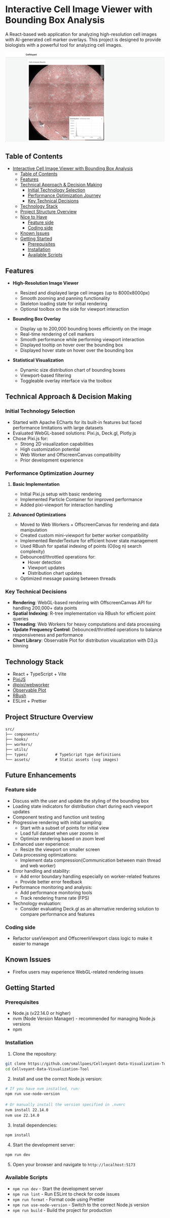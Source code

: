 # Interactive Cell Image Viewer with Bounding Box Analysis

A React-based web application for analyzing high-resolution cell images with AI-generated cell marker overlays. This project is designed to provide biologists with a powerful tool for analyzing cell images.

![Cell Image Viewer Screenshot](docs/screenshots/overview.png)

## Table of Contents

- [Interactive Cell Image Viewer with Bounding Box Analysis](#interactive-cell-image-viewer-with-bounding-box-analysis)
  - [Table of Contents](#table-of-contents)
  - [Features](#features)
  - [Technical Approach \& Decision Making](#technical-approach--decision-making)
    - [Initial Technology Selection](#initial-technology-selection)
    - [Performance Optimization Journey](#performance-optimization-journey)
    - [Key Technical Decisions](#key-technical-decisions)
  - [Technology Stack](#technology-stack)
  - [Project Structure Overview](#project-structure-overview)
  - [Nice to Have](#nice-to-have)
    - [Feature side](#feature-side)
    - [Coding side](#coding-side)
  - [Known Issues](#known-issues)
  - [Getting Started](#getting-started)
    - [Prerequisites](#prerequisites)
    - [Installation](#installation)
    - [Available Scripts](#available-scripts)

## Features

- **High-Resolution Image Viewer**

  - Resized and displayed large cell images (up to 8000x8000px)
  - Smooth zooming and panning functionality
  - Skeleton loading state for initial rendering
  - Optional toolbox on the side for viewport interaction

- **Bounding Box Overlay**

  - Display up to 200,000 bounding boxes efficiently on the image
  - Real-time rendering of cell markers
  - Smooth performance while performing viewport interaction
  - Displayed tooltip on hover over the bounding box
  - Displayed hover state on hover over the bounding box

- **Statistical Visualization**
  - Dynamic size distribution chart of bounding boxes
  - Viewport-based filtering
  - Toggleable overlay interface via the toolbox

## Technical Approach & Decision Making

### Initial Technology Selection

- Started with Apache ECharts for its built-in features but faced performance limitations with large datasets
- Evaluated WebGL-based solutions: Pixi.js, Deck.gl, Plotly.js
- Chose Pixi.js for:
  - Strong 2D visualization capabilities
  - High customization potential
  - Web Worker and OffscreenCanvas compatibility
  - Prior development experience

### Performance Optimization Journey

1. **Basic Implementation**

   - Initial Pixi.js setup with basic rendering
   - Implemented Particle Container for improved performance
   - Added pixi-viewport for interaction handling

2. **Advanced Optimizations**

   - Moved to Web Workers + OffscreenCanvas for rendering and data manipulation
   - Created custom mini-viewport for better worker compatibility
   - Implemented RenderTexture for efficient hover state management
   - Used RBush for spatial indexing of points (O(log n) search complexity)
   - Debounced/throttled operations for:
     - Hover detection
     - Viewport updates
     - Distribution chart updates
   - Optimized message passing between threads

### Key Technical Decisions

- **Rendering**: WebGL-based rendering with OffscreenCanvas API for handling 200,000+ data points
- **Spatial Indexing**: R-tree implementation via RBush for efficient point queries
- **Threading**: Web Workers for heavy computations and data processing
- **Update Frequency Control**: Debounced/throttled operations to balance responsiveness and performance
- **Chart Library**: Observable Plot for distribution visualization with D3.js binning

## Technology Stack

- React + TypeScript + Vite
- [PixiJS](https://pixijs.com/)
- [@pixi/webworker](https://www.npmjs.com/package/@pixi/webworker)
- [Observable Plot](https://observablehq.com/plot/)
- [RBush](https://github.com/mourner/rbush)
- ESLint + Prettier

## Project Structure Overview

```
src/
├── components/
├── hooks/
├── workers/
├── utils/
├── types/            # TypeScript type definitions
└── assets/           # Static assets (svg images)
```

## Future Enhancements

### Feature side

- Discuss with the user and update the styling of the bounding box
- Loading state indicators for distribution chart during each viewport updates
- Component testing and function unit testing
- Progressive rendering with initial sampling:
  - Start with a subset of points for initial view
  - Load full dataset when user zooms in
  - Optimize rendering based on zoom level
- Enhanced user experience:
  - Resize the viewport on smaller screen
- Data processing optimizations:
  - Implement data compression(Communication between main thread and web worker)
- Error handling and stability:
  - Add error boundary handling especially on worker-related features
  - Provide better error feedback
- Performance monitoring and analysis:
  - Add performance monitoring tools
  - Track rendering frame rate (FPS)
- Technology evaluation:
  - Consider evaluating Deck.gl as an alternative rendering solution to compare performance and features

### Coding side

- Refactor useViewport and OffscreenViewport class logic to make it easier to manage

## Known Issues

- Firefox users may experience WebGL-related rendering issues

## Getting Started

### Prerequisites

- Node.js (v22.14.0 or higher)
- nvm (Node Version Manager) - recommended for managing Node.js versions
- npm

### Installation

1. Clone the repository:

```bash
git clone https://github.com/smallpaes/Cellvoyant-Data-Visualization-Tool.git
cd Cellvoyant-Data-Visualization-Tool
```

2. Install and use the correct Node.js version:

```bash
# If you have nvm installed, run:
npm run use-node-version

# Or manually install the version specified in .nvmrc
nvm install 22.14.0
nvm use 22.14.0
```

3. Install dependencies:

```bash
npm install
```

4. Start the development server:

```bash
npm run dev
```

5. Open your browser and navigate to `http://localhost:5173`

### Available Scripts

- `npm run dev` - Start the development server
- `npm run lint` - Run ESLint to check for code issues
- `npm run format` - Format code using Prettier
- `npm run use-node-version` - Switch to the correct Node.js version
- `npm run build` - Build the project for production
